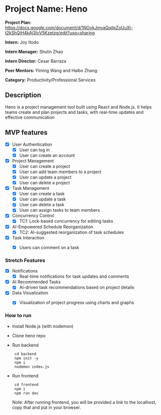 # Project Name: Heno

<b>Project Plan:</b> https://docs.google.com/document/d/1NOvkJmvaQqjIpZoUuXl-t2kShQjH4kAj3lvV5Kzetzg/edit?usp=sharing

<b>Intern:</b> Joy Itodo

<b>Intern Manager:</b> Shulin Zhao

<b>Intern Director:</b> Cesar Barraza

<b>Peer Mentors: </b> Yiming Wang and Haibo Zhang

<b>Category:</b> Productivity/Professional Services

## Description
Heno is a project management tool built using React and Node.js. It helps teams create and plan projects and tasks, with real-time updates and effective communication

## MVP features
- [x] User Authentication
  - [x] User can log in
  - [x]  User can create an account

- [x] Project Management
  - [x] User can create a project
  - [x] User can add team members to a project
  - [x] User can update a project
  - [x] User can delete a project

- [x] Task Management
  - [x] User can create a task
  - [x] User can update a task
  - [x] User can delete a task
  - [x] User can assign tasks to team members

- [x] Concurrency Control
  - [x] TC1: Lock-based concurrency for editing tasks

- [x] AI-Empowered Schedule Reorganization 
  - [x] TC2: AI-suggested reorganization of task schedules

- [x] Task Interaction
  - [x] Users can comment on a task


### Stretch Features
- [x] Notifications
  - [x] Real-time notifications for task updates and comments

- [x] AI Recommended Tasks
   - [x] AI-driven task recommendations based on project details

- [x] Data Visualization
  - [x] Visualization of project progress using charts and graphs


### How to run
- Install Node.js (with nodemon)
- Clone heno repo

- Run backend
  ```
   cd backend
   npm init -y
   npm i
   nodemon index.js
  ```

- Run frontend
   ```
    cd frontend
    npm i
    npm run dev
   ```
   Note: After running frontend, you will be provided a link to the localhost, copy that and put in your browser.
